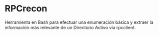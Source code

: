 # RPCrecon
Herramienta en Bash para efectuar una enumeración básica y extraer la información más relevante de un Directorio Activo vía rpcclient.
